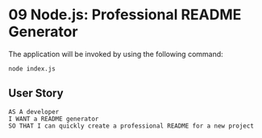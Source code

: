 # 09 Node.js: Professional README Generator



The application will be invoked by using the following command:

```
node index.js
```


## User Story

```
AS A developer
I WANT a README generator
SO THAT I can quickly create a professional README for a new project
```

